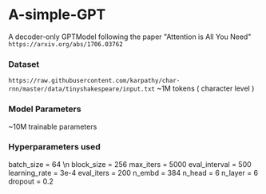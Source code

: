 # A-simple-GPT

A decoder-only GPTModel following the paper "Attention is All You Need"
`https://arxiv.org/abs/1706.03762`

### Dataset
```https://raw.githubusercontent.com/karpathy/char-rnn/master/data/tinyshakespeare/input.txt```
~1M tokens ( character level )

### Model Parameters
~10M trainable parameters

### Hyperparameters used
batch_size = 64 \n
block_size = 256
max_iters = 5000
eval_interval = 500
learning_rate = 3e-4
eval_iters = 200
n_embd = 384
n_head = 6
n_layer = 6
dropout = 0.2


